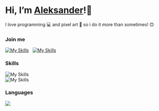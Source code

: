# Hi, I’m <a href="https://alukasiewicz.online">Aleksander</a>!👋                                                                                 
I love programming 💻 and pixel art 🎨 so i do it more than sometimes! 🙃

### Join me
[![My Skills](https://skillicons.dev/icons?i=discord)](https://discord.com/users/512282863706832943) &nbsp;
[![My Skills](https://skillicons.dev/icons?i=instagram)](https://www.instagram.com/oleklukasiewicz/) &nbsp;

### Skills
![My Skills](https://skillicons.dev/icons?i=svelte,ts,vue,js,dotnet,vuetify,threejs)
<br/>
![My Skills](https://skillicons.dev/icons?i=nuxtjs,vite,visualstudio,vscode,vercel,azure,firebase)

### Languages
<p align="left">
  <img src="https://repo-stats-mu.vercel.app/api/top-langs/?username=oleklukasiewicz&layout=compact&langs_count=6&card_width=430&exclude_repo=profile-stats&disable_animations=true&hide=html" />
  
  <!--<img width="50%" src="https://github-readme-stats.vercel.app/api/top-langs?username=oleklukasiewicz&layout=compact&show_icons=true&langs_count=5&bg_color=161b22&border_color=30363d&text_color=c9d1d9" /> --->
</p>


<!---
aleksanderlukasiewicz/aleksanderlukasiewicz is a ✨ special ✨ repository because its `README.md` (this file) appears on your GitHub profile.
You can click the Preview link to take a look at your changes.
--->

